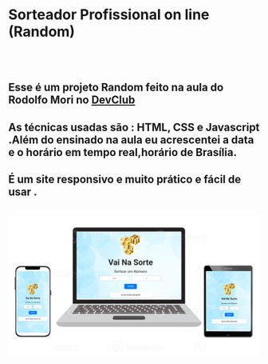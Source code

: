 <h1>Sorteador Profissional on line (Random)</h1>
<br>
<br>
<h2>Esse é um projeto Random feito na aula do Rodolfo Mori no <a href="https://rodolfomori.com.br/devclub">DevClub</a></h2>
<h2>As técnicas usadas são : HTML, CSS e Javascript .Além do ensinado na aula  eu acrescentei  a data e o horário em tempo real,horário de Brasília.</h2>
<h2>É um site responsivo e muito prático e fácil de usar .</h2>
<br>
<img src="https://github.com/jacqueduda/Sorteador-Profissional/blob/main/assets/Design%20sem%20nome%20(5).png?raw=true">

